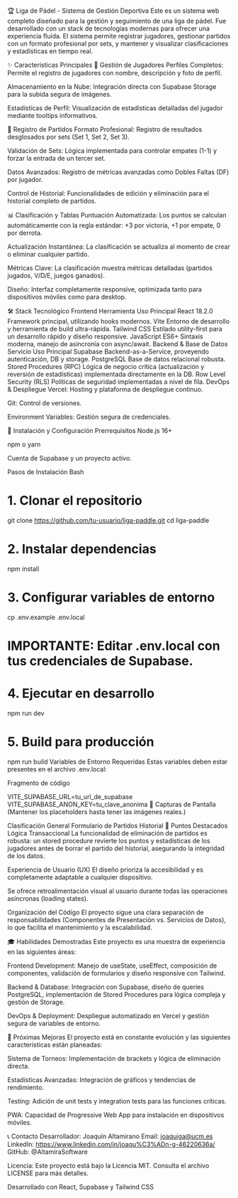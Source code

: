 
🏆 Liga de Pádel - Sistema de Gestión Deportiva
Este es un sistema web completo diseñado para la gestión y seguimiento de una liga de pádel. Fue desarrollado con un stack de tecnologías modernas para ofrecer una experiencia fluida. El sistema permite registrar jugadores, gestionar partidos con un formato profesional por sets, y mantener y visualizar clasificaciones y estadísticas en tiempo real.

✨ Características Principales
🎯 Gestión de Jugadores
Perfiles Completos: Permite el registro de jugadores con nombre, descripción y foto de perfil.

Almacenamiento en la Nube: Integración directa con Supabase Storage para la subida segura de imágenes.

Estadísticas de Perfil: Visualización de estadísticas detalladas del jugador mediante tooltips informativos.

🏓 Registro de Partidos
Formato Profesional: Registro de resultados desglosados por sets (Set 1, Set 2, Set 3).

Validación de Sets: Lógica implementada para controlar empates (1-1) y forzar la entrada de un tercer set.

Datos Avanzados: Registro de métricas avanzadas como Dobles Faltas (DF) por jugador.

Control de Historial: Funcionalidades de edición y eliminación para el historial completo de partidos.

📊 Clasificación y Tablas
Puntuación Automatizada: Los puntos se calculan automáticamente con la regla estándar: +3 por victoria, +1 por empate, 0 por derrota.

Actualización Instantánea: La clasificación se actualiza al momento de crear o eliminar cualquier partido.

Métricas Clave: La clasificación muestra métricas detalladas (partidos jugados, V/D/E, juegos ganados).

Diseño: Interfaz completamente responsive, optimizada tanto para dispositivos móviles como para desktop.

🛠️ Stack Tecnológico
Frontend
Herramienta	Uso Principal
React 18.2.0	Framework principal, utilizando hooks modernos.
Vite	Entorno de desarrollo y herramienta de build ultra-rápida.
Tailwind CSS	Estilado utility-first para un desarrollo rápido y diseño responsive.
JavaScript ES6+	Sintaxis moderna, manejo de asincronía con async/await.
Backend & Base de Datos
Servicio	Uso Principal
Supabase	Backend-as-a-Service, proveyendo autenticación, DB y storage.
PostgreSQL	Base de datos relacional robusta.
Stored Procedures (RPC)	Lógica de negocio crítica (actualización y reversión de estadísticas) implementada directamente en la DB.
Row Level Security (RLS)	Políticas de seguridad implementadas a nivel de fila.
DevOps & Despliegue
Vercel: Hosting y plataforma de despliegue continuo.

Git: Control de versiones.

Environment Variables: Gestión segura de credenciales.



🚀 Instalación y Configuración
Prerrequisitos
Node.js 16+

npm o yarn

Cuenta de Supabase y un proyecto activo.

Pasos de Instalación
Bash

# 1. Clonar el repositorio
git clone https://github.com/tu-usuario/liga-paddle.git
cd liga-paddle

# 2. Instalar dependencias
npm install

# 3. Configurar variables de entorno
cp .env.example .env.local
# IMPORTANTE: Editar .env.local con tus credenciales de Supabase.

# 4. Ejecutar en desarrollo
npm run dev

# 5. Build para producción
npm run build
Variables de Entorno Requeridas
Estas variables deben estar presentes en el archivo .env.local:

Fragmento de código

VITE_SUPABASE_URL=tu_url_de_supabase
VITE_SUPABASE_ANON_KEY=tu_clave_anonima
📱 Capturas de Pantalla
(Mantener los placeholders hasta tener las imágenes reales.)

Clasificación General
Formulario de Partidos
Historial
🎯 Puntos Destacados
Lógica Transaccional
La funcionalidad de eliminación de partidos es robusta: un stored procedure revierte los puntos y estadísticas de los jugadores antes de borrar el partido del historial, asegurando la integridad de los datos.

Experiencia de Usuario (UX)
El diseño prioriza la accesibilidad y es completamente adaptable a cualquier dispositivo.

Se ofrece retroalimentación visual al usuario durante todas las operaciones asíncronas (loading states).

Organización del Código
El proyecto sigue una clara separación de responsabilidades (Componentes de Presentación vs. Servicios de Datos), lo que facilita el mantenimiento y la escalabilidad.

🎓 Habilidades Demostradas
Este proyecto es una muestra de experiencia en las siguientes áreas:

Frontend Development: Manejo de useState, useEffect, composición de componentes, validación de formularios y diseño responsive con Tailwind.

Backend & Database: Integración con Supabase, diseño de queries PostgreSQL, implementación de Stored Procedures para lógica compleja y gestión de Storage.

DevOps & Deployment: Despliegue automatizado en Vercel y gestión segura de variables de entorno.

🔮 Próximas Mejoras
El proyecto está en constante evolución y las siguientes características están planeadas:

Sistema de Torneos: Implementación de brackets y lógica de eliminación directa.

Estadísticas Avanzadas: Integración de gráficos y tendencias de rendimiento.

Testing: Adición de unit tests y integration tests para las funciones críticas.

PWA: Capacidad de Progressive Web App para instalación en dispositivos móviles.

📞 Contacto
Desarrollador: Joaquín Altamirano
Email: joaquiga@ucm.es
LinkedIn: https://www.linkedin.com/in/joaqu%C3%ADn-g-46220636a/
GitHub: @AltamiraSoftware

Licencia: Este proyecto está bajo la Licencia MIT. Consulta el archivo LICENSE para más detalles.

Desarrollado con React, Supabase y Tailwind CSS
